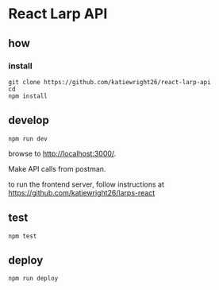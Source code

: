 
# React Larp API

## how

### install

```
git clone https://github.com/katiewright26/react-larp-api
cd
npm install
```

## develop

```
npm run dev
```
browse to <http://localhost:3000/>.

Make API calls from postman.

to run the frontend server, follow instructions at https://github.com/katiewright26/larps-react

## test

```
npm test
```

## deploy

```
npm run deploy
```
